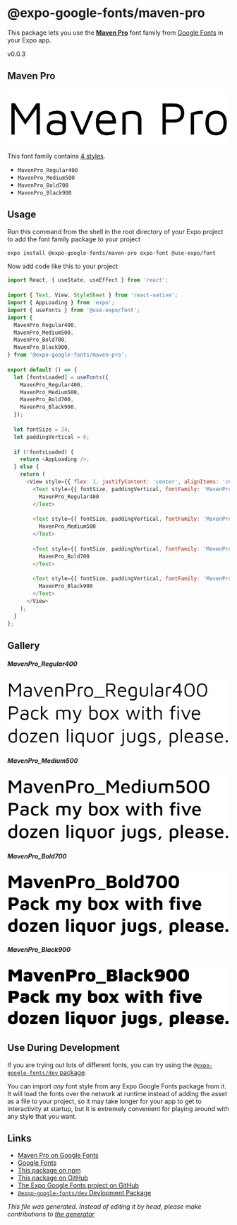 # @expo-google-fonts/maven-pro

This package lets you use the [**Maven Pro**](https://fonts.google.com/specimen/Maven+Pro) font family from [Google Fonts](https://fonts.google.com/) in your Expo app.

v0.0.3

## Maven Pro

![Maven Pro](./font-family.png)

This font family contains [4 styles](#gallery).

- `MavenPro_Regular400`
- `MavenPro_Medium500`
- `MavenPro_Bold700`
- `MavenPro_Black900`

## Usage

Run this command from the shell in the root directory of your Expo project to add the font family package to your project
```sh
expo install @expo-google-fonts/maven-pro expo-font @use-expo/font
```

Now add code like this to your project
```js
import React, { useState, useEffect } from 'react';

import { Text, View, StyleSheet } from 'react-native';
import { AppLoading } from 'expo';
import { useFonts } from '@use-expo/font';
import {
  MavenPro_Regular400,
  MavenPro_Medium500,
  MavenPro_Bold700,
  MavenPro_Black900,
} from '@expo-google-fonts/maven-pro';

export default () => {
  let [fontsLoaded] = useFonts({
    MavenPro_Regular400,
    MavenPro_Medium500,
    MavenPro_Bold700,
    MavenPro_Black900,
  });

  let fontSize = 24;
  let paddingVertical = 6;

  if (!fontsLoaded) {
    return <AppLoading />;
  } else {
    return (
      <View style={{ flex: 1, justifyContent: 'center', alignItems: 'center' }}>
        <Text style={{ fontSize, paddingVertical, fontFamily: 'MavenPro_Regular400' }}>
          MavenPro_Regular400
        </Text>

        <Text style={{ fontSize, paddingVertical, fontFamily: 'MavenPro_Medium500' }}>
          MavenPro_Medium500
        </Text>

        <Text style={{ fontSize, paddingVertical, fontFamily: 'MavenPro_Bold700' }}>
          MavenPro_Bold700
        </Text>

        <Text style={{ fontSize, paddingVertical, fontFamily: 'MavenPro_Black900' }}>
          MavenPro_Black900
        </Text>
      </View>
    );
  }
};

```

## Gallery

##### MavenPro_Regular400
![MavenPro_Regular400](./20ff29ac0e19858eec2689ee81f18e45489d0afec4b61a21036d0c755edafcd7.ttf.png)

##### MavenPro_Medium500
![MavenPro_Medium500](./afd784d77bd20f7e76864636023d94a988f8732c47ec791f79d096b11d1c327c.ttf.png)

##### MavenPro_Bold700
![MavenPro_Bold700](./1f1c606af4cb59fd55c5e9d478e3c109eb47ee3c48c458ab10edcbcde15f0562.ttf.png)

##### MavenPro_Black900
![MavenPro_Black900](./9a922f263eff247f7ccc3823865c2b9241e10c305b6c64b3754dbb06ce6b5e33.ttf.png)


## Use During Development

If you are trying out lots of different fonts, you can try using the [`@expo-google-fonts/dev` package](https://github.com/expo/google-fonts/tree/master/font-packages/dev#readme).

You can import *any* font style from any Expo Google Fonts package from it. It will load the fonts
over the network at runtime instead of adding the asset as a file to your project, so it may take longer
for your app to get to interactivity at startup, but it is extremely convenient
for playing around with any style that you want.

## Links

- [Maven Pro on Google Fonts](https://fonts.google.com/specimen/Maven+Pro)
- [Google Fonts](https://fonts.google.com/)
- [This package on npm](https://www.npmjs.com/package/@expo-google-fonts/maven-pro)
- [This package on GitHub](https://github.com/expo/google-fonts/tree/master/font-packages/maven-pro)
- [The Expo Google Fonts project on GitHub](https://github.com/expo/google-fonts)
- [`@expo-google-fonts/dev` Devlopment Package](https://github.com/expo/google-fonts/tree/master/font-packages/dev)


*This file was generated. Instead of editing it by head, please make contributions to [the generator](https://github.com/expo/google-fonts/tree/master/packages/generator)*
